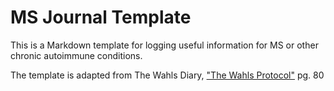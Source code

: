 # MS Journal Template

This is a Markdown template for logging useful information for MS or other chronic autoimmune conditions.

The template is adapted from The Wahls Diary, ["The Wahls Protocol"](http://www.amazon.com/Wahls-Protocol-Autoimmune-Conditions-Principles/dp/1583335544/ref=sr_1_1?ie=UTF8&qid=1446745801&sr=8-1&keywords=wahls+protocol) pg. 80

